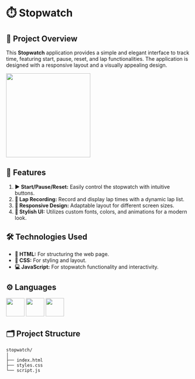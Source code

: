 # ⏱️ Stopwatch

## 🎯 Project Overview

This **Stopwatch** application provides a simple and elegant interface to track time, featuring start, pause, reset, and lap functionalities. The application is designed with a responsive layout and a visually appealing design.

<img src="https://media.istockphoto.com/id/904475088/vector/stopwatch-icon.jpg?s=612x612&w=0&k=20&c=SM0DKmmrYfJKdGoVrhXuk8cMlvlXpt5ExROqr-QEN4w=" width="230">


## 🌟 Features

1. **▶️ Start/Pause/Reset:** Easily control the stopwatch with intuitive buttons.
2. **📝 Lap Recording:** Record and display lap times with a dynamic lap list.
3. **📱 Responsive Design:** Adaptable layout for different screen sizes.
4. **🎨 Stylish UI:** Utilizes custom fonts, colors, and animations for a modern look.

## 🛠️ Technologies Used

- **📝 HTML:** For structuring the web page.
- **🎨 CSS:** For styling and layout.
- **💻 JavaScript:** For stopwatch functionality and interactivity.

## ⚙️ Languages
 <img height="50" width="50" src="https://img.icons8.com/color/48/000000/html-5.png" /> <img height="50" width="50" src="https://img.icons8.com/color/48/000000/css3.png" /> <img height="50" width="50" src="https://img.icons8.com/color/48/000000/javascript.png"/>

## 🗂️ Project Structure

```plaintext
stopwatch/
│
├── index.html
├── styles.css
└── script.js


